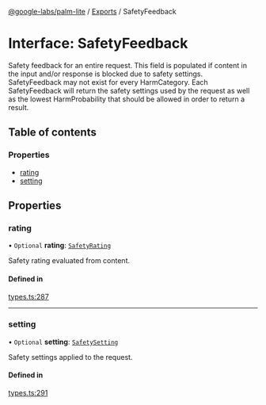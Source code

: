 [@google-labs/palm-lite](../README.md) / [Exports](../modules.md) / SafetyFeedback

# Interface: SafetyFeedback

Safety feedback for an entire request. This field is populated if content in the input and/or response is blocked due to safety settings. SafetyFeedback may not exist for every HarmCategory. Each SafetyFeedback will return the safety settings used by the request as well as the lowest HarmProbability that should be allowed in order to return a result.

## Table of contents

### Properties

- [rating](SafetyFeedback.md#rating)
- [setting](SafetyFeedback.md#setting)

## Properties

### rating

• `Optional` **rating**: [`SafetyRating`](SafetyRating.md)

Safety rating evaluated from content.

#### Defined in

[types.ts:287](https://github.com/Chizobaonorh/labs-prototypes/blob/66eed2a/seeds/palm-lite/src/types.ts#L287)

___

### setting

• `Optional` **setting**: [`SafetySetting`](SafetySetting.md)

Safety settings applied to the request.

#### Defined in

[types.ts:291](https://github.com/Chizobaonorh/labs-prototypes/blob/66eed2a/seeds/palm-lite/src/types.ts#L291)
